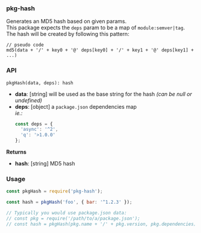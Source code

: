 ### pkg-hash

Generates an MD5 hash based on given params.  
This package expects the `deps` param to be a map of `module:semver|tag`.  
The hash will be created by following this pattern:
```
// pseudo code
md5(data + '/' + key0 + '@' deps[key0] + '/' + key1 + '@' deps[key1] + ...)
```

### API
```
pkgHash(data, deps): hash
```
 - **data**: [string] will be used as the base string for the hash *(can be null or undefined)*  
 - **deps**: [object] a `package.json` dependencies map  
   *ie.:*
   ```js
   const deps = {
     'async': '^2',
     'q': '>1.0.0'
   };
   ```

**Returns**
 - **hash**: [string] MD5 hash

### Usage
```js
const pkgHash = require('pkg-hash');

const hash = pkgHash('foo', { bar: '^1.2.3' });

// Typically you would use package.json data:
// const pkg = require('/path/to/a/package.json');
// const hash = pkgHash(pkg.name + '/' + pkg.version, pkg.dependencies);
```
